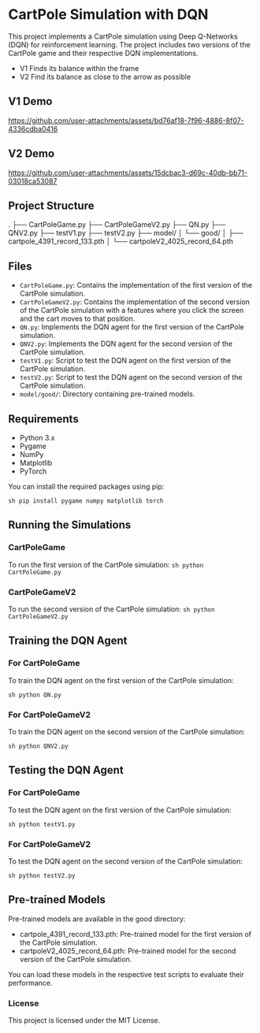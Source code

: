 # CartPole Simulation with DQN

This project implements a CartPole simulation using Deep Q-Networks (DQN) for reinforcement learning. The project includes two versions of the CartPole game and their respective DQN implementations.

- V1 Finds its balance within the frame
- V2 Find its balance as close to the arrow as possible

## V1 Demo



https://github.com/user-attachments/assets/bd76af18-7f96-4886-8f07-4336cdba0416



## V2 Demo



https://github.com/user-attachments/assets/15dcbac3-d69c-40db-bb71-03018ca53087



## Project Structure

.
├── CartPoleGame.py
├── CartPoleGameV2.py
├── QN.py
├── QNV2.py
├── testV1.py
├── testV2.py
├── model/
│ └── good/
│ ├── cartpole_4391_record_133.pth
│ └── cartpoleV2_4025_record_64.pth

## Files

- `CartPoleGame.py`: Contains the implementation of the first version of the CartPole simulation.
- `CartPoleGameV2.py`: Contains the implementation of the second version of the CartPole simulation with a features where you click the screen and the cart moves to that position.
- `QN.py`: Implements the DQN agent for the first version of the CartPole simulation.
- `QNV2.py`: Implements the DQN agent for the second version of the CartPole simulation.
- `testV1.py`: Script to test the DQN agent on the first version of the CartPole simulation.
- `testV2.py`: Script to test the DQN agent on the second version of the CartPole simulation.
- `model/good/`: Directory containing pre-trained models.

## Requirements

- Python 3.x
- Pygame
- NumPy
- Matplotlib
- PyTorch

You can install the required packages using pip:

`sh pip install pygame numpy matplotlib torch `

## Running the Simulations

### CartPoleGame

To run the first version of the CartPole simulation:
`sh python CartPoleGame.py`

### CartPoleGameV2

To run the second version of the CartPole simulation:
`sh python CartPoleGameV2.py`

## Training the DQN Agent

### For CartPoleGame

To train the DQN agent on the first version of the CartPole simulation:

`sh python QN.py`

### For CartPoleGameV2

To train the DQN agent on the second version of the CartPole simulation:

`sh python QNV2.py`

## Testing the DQN Agent

### For CartPoleGame

To test the DQN agent on the first version of the CartPole simulation:

`sh python testV1.py`

### For CartPoleGameV2

To test the DQN agent on the second version of the CartPole simulation:

`sh python testV2.py`

## Pre-trained Models

Pre-trained models are available in the good directory:

- cartpole_4391_record_133.pth: Pre-trained model for the first version of the CartPole simulation.
- cartpoleV2_4025_record_64.pth: Pre-trained model for the second version of the CartPole simulation.

You can load these models in the respective test scripts to evaluate their performance.

### License

This project is licensed under the MIT License.
